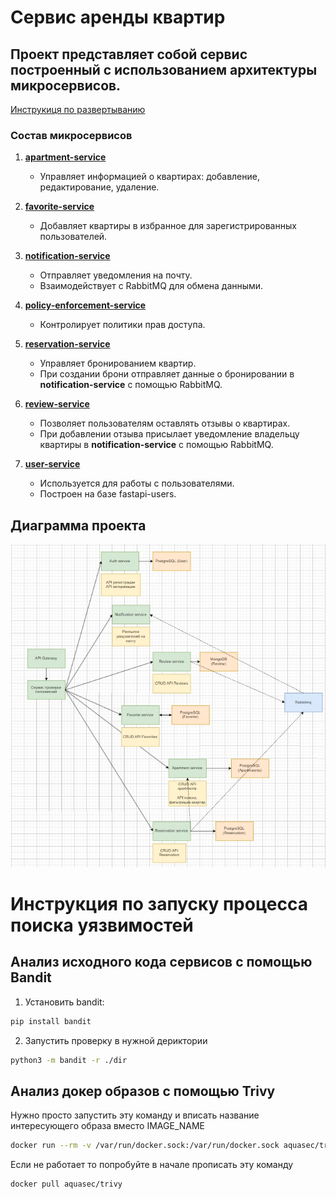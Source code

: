 # Сервис аренды квартир
## Проект представляет собой сервис построенный с использованием архитектуры микросервисов.

[Инструкиця по развертыванию](Deploy/)

### Состав микросервисов

1. [**apartment-service**](apartment_rental_service/Services/apartment-service/)
   - Управляет информацией о квартирах: добавление, редактирование, удаление.

2. [**favorite-service**](apartment_rental_service/Services/favorite-service/)
   - Добавляет квартиры в избранное для зарегистрированных пользователей.

3. [**notification-service**](apartment_rental_service/Services/notification-service/)
   - Отправляет уведомления на почту.
   - Взаимодействует с RabbitMQ для обмена данными.

4. [**policy-enforcement-service**](apartment_rental_service/Services/policy-enforcement-service/)
   - Контролирует политики прав доступа.

5. [**reservation-service**](apartment_rental_service/Services/reservation-service/)
   - Управляет бронированием квартир.
   - При создании брони отправляет данные о бронировании в **notification-service** с помощью RabbitMQ.

6. [**review-service**](apartment_rental_service/Services/review-service/)
   - Позволяет пользователям оставлять отзывы о квартирах.
   - При добавлении отзыва присылает уведомление владельцу квартиры в **notification-service** с помощью RabbitMQ.

7. [**user-service**](apartment_rental_service/Services/user-service/)
   - Используется для работы с пользователями.
   - Построен на базе fastapi-users.


## Диаграмма проекта
![Alt Text](Docs/Images/Screenshot_2.jpg)



# Инструкция по запуску процесса поиска уязвимостей

## Анализ исходного кода сервисов с помощью Bandit
1) Установить bandit:
```sh
pip install bandit
```
2) Запустить проверку в нужной дериктории
```sh
python3 -m bandit -r ./dir
```

## Анализ докер образов с помощью Trivy
Нужно просто запустить эту команду и вписать название интересующего образа вместо IMAGE_NAME
```sh
docker run --rm -v /var/run/docker.sock:/var/run/docker.sock aquasec/trivy image IMAGE_NAME
```
Если не работает то попробуйте в начале прописать эту команду
```sh
docker pull aquasec/trivy
```
